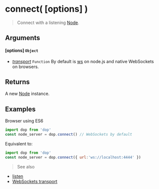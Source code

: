 # connect( [options] )

> Connect with a listening [Node](/api/javascript/Node).

## Arguments

#### [options] `Object`
- *[transport](/transports/javascript/websockets-connect)* `Function` By default is [ws](https://github.com/websockets/ws) on node.js and native WebSockets on browsers.

## Returns

A new [Node](/api/javascript/Node) instance.


## Examples

Browser using ES6

```js
import dop from 'dop'
const node_server = dop.connect() // WebSockets by default
```

Equivalent to:
```js
import dop from 'dop'
const node_server = dop.connect({ url:'ws://localhost:4444' })
```


> See also
- [listen](/api/javascript/listen)
- [WebSockets transport](/transports/javascript/websockets)
